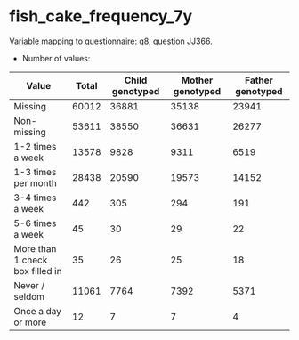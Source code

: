 # fish_cake_frequency_7y
Variable mapping to questionnaire: q8, question JJ366.
- Number of values:

| Value | Total | Child genotyped | Mother genotyped | Father genotyped |
| ----- | ----- | --------------- | ---------------- | ---------------- |
| Missing | 60012 | 36881 | 35138 | 23941 |
| Non-missing | 53611 | 38550 | 36631 | 26277 |
| 1-2 times a week | 13578 | 9828 | 9311 |6519 |
| 1-3 times per month | 28438 | 20590 | 19573 |14152 |
| 3-4 times a week | 442 | 305 | 294 |191 |
| 5-6 times a week | 45 | 30 | 29 |22 |
| More than 1 check box filled in | 35 | 26 | 25 |18 |
| Never / seldom | 11061 | 7764 | 7392 |5371 |
| Once a day or more | 12 | 7 | 7 |4 |



